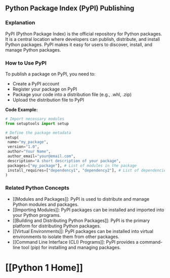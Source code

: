 ## Python Package Index (PyPI) Publishing

### Explanation

PyPI (Python Package Index) is the official repository for Python packages. It is a central location where developers can publish, distribute, and install Python packages. PyPI makes it easy for users to discover, install, and manage Python packages.

### How to Use PyPI

To publish a package on PyPI, you need to:

- Create a PyPI account
- Register your package on PyPI
- Package your code into a distribution file (e.g., .whl, .zip)
- Upload the distribution file to PyPI

**Code Example:**

```python
# Import necessary modules
from setuptools import setup

# Define the package metadata
setup(
 name="my_package",
 version="1.0",
 author="Your Name",
 author_email="your@email.com",
 description="A short description of your package",
 packages=["my_package"], # List of modules in the package
 install_requires=["dependency1", "dependency2"], # List of dependencies
)
```

### Related Python Concepts

- [[Modules and Packages]]: PyPI is used to distribute and manage Python modules and packages.
- [[Importing Modules]]: PyPI packages can be installed and imported into your Python programs.
- [[Building and Distributing Python Packages]]: PyPI is the primary platform for distributing Python packages.
- [[Virtual Environments]]: PyPI packages can be installed into virtual environments to isolate them from other packages.
- [[Command Line Interface (CLI) Programs]]: PyPI provides a command-line tool (pip) for installing and managing packages.
# [[Python 1 Home]]